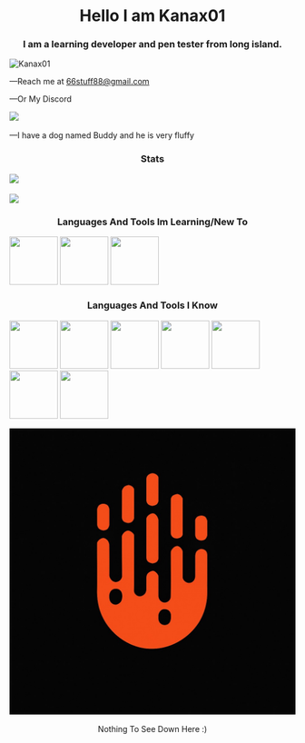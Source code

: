 <h1 align="center"> Hello I am Kanax01</h1>
<h3 align="center"> I am a learning developer and pen tester from long island. </h3>
<p align="left"> <img src="https://komarev.com/ghpvc/?username=Kanax01&label=Profile%20views&color=0e75b6&style=flat" alt="Kanax01" /> </p>

<p2 align="left"> —Reach me at 66stuff88@gmail.com </p2>

<p2 align="left"> —Or My Discord </p2>

<a align="left" href="https://discord.com/users/kanax01"></a>
<img src="https://img.shields.io/badge/Discord-Kanax01-%235865F2?style=for-the-badge&logo=discord&logoColor=white">
  
<p3 align="left"> —I have a dog named Buddy and he is very fluffy<p3>

<h3 align="center"> Stats </h3>

<p align="left"> <a href="https://github.com/github-profile-trophy/"> <img src="https://github-profile-trophy.vercel.app/?username=Kanax01"></a> </p>

<img align="center" src="https://github-readme-stats.vercel.app/api?username=Kanax01&show_icons=true&locale=en">

<h3 align="center"> Languages And Tools Im Learning/New To </h3>
<p> <img src="https://upload.wikimedia.org/wikipedia/commons/thumb/7/74/Kotlin_Icon.png/1200px-Kotlin_Icon.png" width="85" height="85">
  <img src="https://upload.wikimedia.org/wikipedia/commons/thumb/5/51/Android_Studio_Logo_2024.svg/1200px-Android_Studio_Logo_2024.svg.png" width="85" height="85">
  <img src="https://encrypted-tbn0.gstatic.com/images?q=tbn:ANd9GcSIP5KTNtwE18A_XpYzFj5Usn-x2j0ZsyED2A&amp" width="85" height="85">

  
</p>

<h3 align="center"> Languages And Tools I Know</h3>
<p> <img src="https://upload.wikimedia.org/wikipedia/commons/thumb/6/61/HTML5_logo_and_wordmark.svg/1200px-HTML5_logo_and_wordmark.svg.png" width="85" height="85">
  <img src="https://cdn.worldvectorlogo.com/logos/arduino-1.svg" width="85" height="85">
  <img src="https://encrypted-tbn0.gstatic.com/images?q=tbn:ANd9GcQGGT_pnMHJdps9fGjcDaFSqcfFxO2E7BQk4g&amp;s" width="85" height="85">
  <img src="https://upload.wikimedia.org/wikipedia/commons/2/27/PHP-logo.svg" width="85" height="85"
 </p>
<img src="https://github.com/user-attachments/assets/1a4f940b-3450-4fca-a32d-e1126bcd3a57" width="85" height="85">
<img src="https://github.com/user-attachments/assets/318840c0-528f-443b-8866-4623583da58f" width="85" height="85">
<img src="https://github.com/user-attachments/assets/06b6b08b-7902-4d22-be75-ee9be1c5e04e" width="85" height="85">


<div align="center">
<img src="Assets/kanax01.png">
<p></p>
<p3> Nothing To See Down Here :) </p3>
</div>
